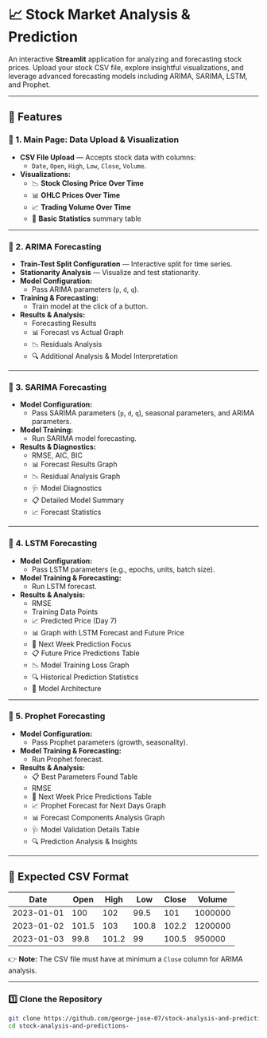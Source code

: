 # 📈 Stock Market Analysis & Prediction

An interactive **Streamlit** application for analyzing and forecasting stock prices. Upload your stock CSV file, explore insightful visualizations, and leverage advanced forecasting models including ARIMA, SARIMA, LSTM, and Prophet.

---

## 🚀 Features

### 🔹 1. Main Page: Data Upload & Visualization

- **CSV File Upload** — Accepts stock data with columns:  
  - `Date`, `Open`, `High`, `Low`, `Close`, `Volume`.
- **Visualizations:**  
  - 📉 **Stock Closing Price Over Time**  
  - 📊 **OHLC Prices Over Time**  
  - 📈 **Trading Volume Over Time**  
  - 📌 **Basic Statistics** summary table

---

### 🔹 2. ARIMA Forecasting

- **Train-Test Split Configuration** — Interactive split for time series.
- **Stationarity Analysis** — Visualize and test stationarity.
- **Model Configuration:**  
  - Pass ARIMA parameters (`p`, `d`, `q`).
- **Training & Forecasting:**  
  - Train model at the click of a button.
- **Results & Analysis:**  
  - Forecasting Results  
  - 📊 Forecast vs Actual Graph  
  - 📉 Residuals Analysis  
  - 🔍 Additional Analysis & Model Interpretation

---

### 🔹 3. SARIMA Forecasting

- **Model Configuration:**  
  - Pass SARIMA parameters (`p`, `d`, `q`), seasonal parameters, and ARIMA parameters.
- **Model Training:**  
  - Run SARIMA model forecasting.
- **Results & Diagnostics:**  
  - RMSE, AIC, BIC  
  - 📊 Forecast Results Graph  
  - 📉 Residual Analysis Graph  
  - 🩺 Model Diagnostics  
  - 📋 Detailed Model Summary  
  - 📈 Forecast Statistics

---

### 🔹 4. LSTM Forecasting

- **Model Configuration:**  
  - Pass LSTM parameters (e.g., epochs, units, batch size).
- **Model Training & Forecasting:**  
  - Run LSTM forecast.
- **Results & Analysis:**  
  - RMSE  
  - Training Data Points  
  - 📈 Predicted Price (Day 7)  
  - 📊 Graph with LSTM Forecast and Future Price  
  - 📅 Next Week Prediction Focus  
  - 📋 Future Price Predictions Table  
  - 📉 Model Training Loss Graph  
  - 🔍 Historical Prediction Statistics  
  - 🧩 Model Architecture

---

### 🔹 5. Prophet Forecasting

- **Model Configuration:**  
  - Pass Prophet parameters (growth, seasonality).
- **Model Training & Forecasting:**  
  - Run Prophet forecast.
- **Results & Analysis:**  
  - 📋 Best Parameters Found Table  
  - RMSE  
  - 📅 Next Week Price Predictions Table  
  - 📈 Prophet Forecast for Next Days Graph  
  - 📊 Forecast Components Analysis Graph  
  - 🩺 Model Validation Details Table  
  - 🔍 Prediction Analysis & Insights

---

## 📂 Expected CSV Format

| Date       | Open  | High  | Low   | Close | Volume  |
|------------|-------|-------|-------|-------|---------|
| 2023-01-01 | 100   | 102   | 99.5  | 101   | 1000000 |
| 2023-01-02 | 101.5 | 103   | 100.8 | 102.2 | 1200000 |
| 2023-01-03 | 99.8  | 101.2 | 99    | 100.5 | 950000  |

👉 **Note:** The CSV file must have at minimum a `Close` column for ARIMA analysis.

---


### 1️⃣ Clone the Repository

```bash
git clone https://github.com/george-jose-07/stock-analysis-and-predictions-.git
cd stock-analysis-and-predictions-
